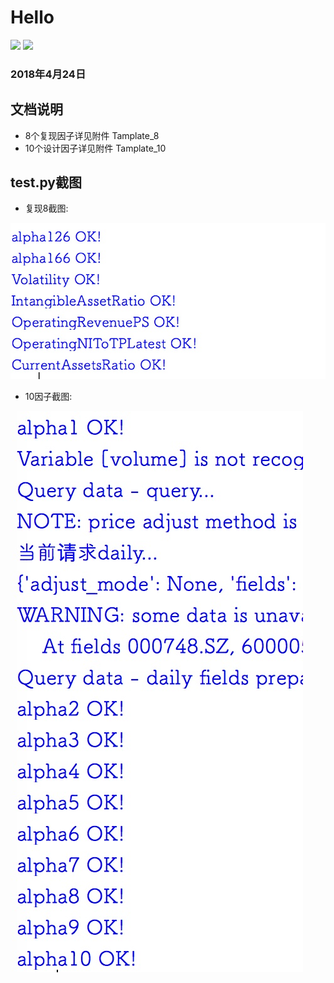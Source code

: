# Hello
![ ](https://img.shields.io/shippable/5444c5ecb904a4b21567b0ff.svg) ![ ](https://github.com/chenchaofin/logistic-regression/blob/master/python-3.6-blue.svg) 
	
### 2018年4月24日
## 文档说明
- 8个复现因子详见附件 Tamplate_8
- 10个设计因子详见附件 Tamplate_10

## test.py截图
- 复现8截图:

![test_8](https://github.com/chenchaofin/hello-factor/blob/master/test_8_ok.jpg)


- 10因子截图:

![test_8](https://github.com/chenchaofin/hello-factor/blob/master/test_10_ok.jpg)










